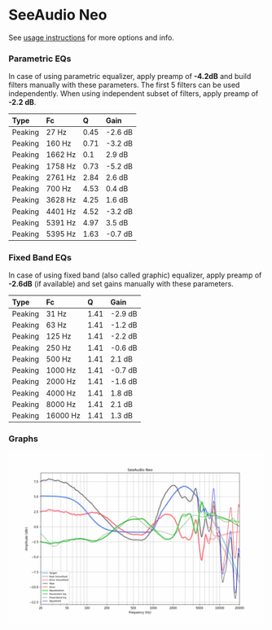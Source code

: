 # SeeAudio Neo
See [usage instructions](https://github.com/jaakkopasanen/AutoEq#usage) for more options and info.

### Parametric EQs
In case of using parametric equalizer, apply preamp of **-4.2dB** and build filters manually
with these parameters. The first 5 filters can be used independently.
When using independent subset of filters, apply preamp of **-2.2 dB**.

| Type    | Fc      |    Q | Gain    |
|:--------|:--------|:-----|:--------|
| Peaking | 27 Hz   | 0.45 | -2.6 dB |
| Peaking | 160 Hz  | 0.71 | -3.2 dB |
| Peaking | 1662 Hz | 0.1  | 2.9 dB  |
| Peaking | 1758 Hz | 0.73 | -5.2 dB |
| Peaking | 2761 Hz | 2.84 | 2.6 dB  |
| Peaking | 700 Hz  | 4.53 | 0.4 dB  |
| Peaking | 3628 Hz | 4.25 | 1.6 dB  |
| Peaking | 4401 Hz | 4.52 | -3.2 dB |
| Peaking | 5391 Hz | 4.97 | 3.5 dB  |
| Peaking | 5395 Hz | 1.63 | -0.7 dB |

### Fixed Band EQs
In case of using fixed band (also called graphic) equalizer, apply preamp of **-2.6dB**
(if available) and set gains manually with these parameters.

| Type    | Fc       |    Q | Gain    |
|:--------|:---------|:-----|:--------|
| Peaking | 31 Hz    | 1.41 | -2.9 dB |
| Peaking | 63 Hz    | 1.41 | -1.2 dB |
| Peaking | 125 Hz   | 1.41 | -2.2 dB |
| Peaking | 250 Hz   | 1.41 | -0.6 dB |
| Peaking | 500 Hz   | 1.41 | 2.1 dB  |
| Peaking | 1000 Hz  | 1.41 | -0.7 dB |
| Peaking | 2000 Hz  | 1.41 | -1.6 dB |
| Peaking | 4000 Hz  | 1.41 | 1.8 dB  |
| Peaking | 8000 Hz  | 1.41 | 2.1 dB  |
| Peaking | 16000 Hz | 1.41 | 1.3 dB  |

### Graphs
![](./SeeAudio%20Neo.png)